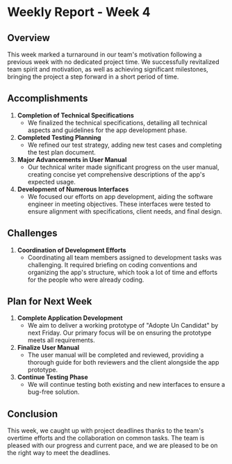 # Weekly Report - Week 4

## Overview

This week marked a turnaround in our team's motivation following a previous week with no dedicated project time. We successfully revitalized team spirit and motivation, as well as achieving significant milestones, bringing the project a step forward in a short period of time.

## Accomplishments

1. **Completion of Technical Specifications**
    - We finalized the technical specifications, detailing all technical aspects and guidelines for the app development phase.
2. **Completed Testing Planning**
    - We refined our test strategy, adding new test cases and completing the test plan document.
3. **Major Advancements in User Manual**
    - Our technical writer made significant progress on the user manual, creating concise yet comprehensive descriptions of the app's expected usage.
4. **Development of Numerous Interfaces**
    - We focused our efforts on app development, aiding the software engineer in meeting objectives. These interfaces were tested to ensure alignment with specifications, client needs, and final design.

## Challenges

1. **Coordination of Development Efforts**
    - Coordinating all team members assigned to development tasks was challenging. It required briefing on coding conventions and organizing the app's structure, which took a lot of time and efforts for the people who were already coding.

## Plan for Next Week

1. **Complete Application Development**
    - We aim to deliver a working prototype of "Adopte Un Candidat" by next Friday. Our primary focus will be on ensuring the prototype meets all requirements.
2. **Finalize User Manual**
    - The user manual will be completed and reviewed, providing a thorough guide for both reviewers and the client alongside the app prototype.
3. **Continue Testing Phase**
    - We will continue testing both existing and new interfaces to ensure a bug-free solution.

## Conclusion

This week, we caught up with project deadlines thanks to the team's overtime efforts and the collaboration on common tasks. The team is pleased with our progress and current pace, and we are pleased to be on the right way to meet the deadlines.
